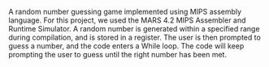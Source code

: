 A random number guessing game implemented using MIPS assembly language. For this project, we used the MARS 4.2 MIPS Assembler and Runtime Simulator. A random number is generated within a specified range
during compilation, and is stored in a register. The user is then prompted to guess a number, and the code enters a While loop. The code will keep prompting the user to guess until the right number has been met.
